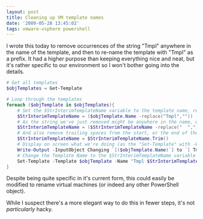 ```yaml
---
layout: post
title: Cleaning up VM template names
date: '2009-05-28 13:45:02'
tags: vmware-vsphere powershell
---
```



I wrote this today to remove occurrences of the string "Tmpl" anywhere in the name of the template, and then to re-name the template with "Tmpl" as a prefix. It had a higher purpose than keeping everything nice and neat, but it's rather specific to our environment so I won't bother going into the details.

<!--more-->

```powershell
# Get all templates
$objTemplates = Get-Template

# Loop through the templates
foreach ($objTemplate in $objTemplates){
	# Set the $StrInterimTemplateName variable to the template name, replacing the string "Tmpl" with an empty string
	$StrInterimTemplateName = ($objTemplate.Name -replace("Tmpl",""))
	# As the string we've just removed might be anywhere in the name, we need to replace double spaces with single
	$StrInterimTemplateName = ($StrInterimTemplateName -replace("  "," "))
	# And also remove trailing spaces from the start, or the end of the string
	$StrInterimTemplateName = $StrInterimTemplateName.Trim()
	# Display on screen what we're doing (as the "Set-Template" with -WhatIf isn't very clear
	Write-Output -InputObject Changing `[($objTemplate.Name)`] to `[ Tmpl $StrInterimTemplateName `]
	# Change the Template Name to the $StrInterimTemplateName variable preceeded by "Tmpl", uncomment the #-WhatIf if testing
	Set-Template -Template $objTemplate -Name "Tmpl $StrInterimTemplateName" #-WhatIf
}
```

Despite being quite specific in it's current form, this could easily be modified to rename virtual machines (or indeed any other PowerShell object).

While I suspect there's a more elegant way to do this in fewer steps, it's not *particularly* hacky.